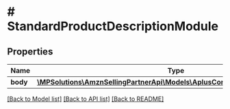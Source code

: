 # # StandardProductDescriptionModule

## Properties

Name | Type | Description | Notes
------------ | ------------- | ------------- | -------------
**body** | [**\MPSolutions\AmznSellingPartnerApi\Models\AplusContent\ParagraphComponent**](ParagraphComponent.md) |  |

[[Back to Model list]](../../README.md#models) [[Back to API list]](../../README.md#endpoints) [[Back to README]](../../README.md)
